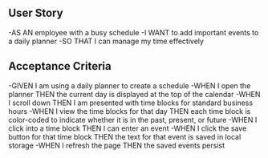 ## User Story

-AS AN employee with a busy schedule
-I WANT to add important events to a daily planner
-SO THAT I can manage my time effectively

## Acceptance Criteria

-GIVEN I am using a daily planner to create a schedule
-WHEN I open the planner
THEN the current day is displayed at the top of the calendar
-WHEN I scroll down
THEN I am presented with time blocks for standard business hours
-WHEN I view the time blocks for that day
THEN each time block is color-coded to indicate whether it is in the past, present, or future
-WHEN I click into a time block
THEN I can enter an event
-WHEN I click the save button for that time block
THEN the text for that event is saved in local storage
-WHEN I refresh the page
THEN the saved events persist
